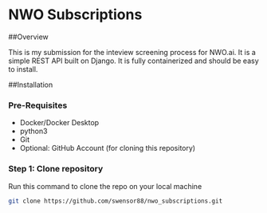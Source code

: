 # NWO Subscriptions

##Overview

This is my submission for the inteview screening process for NWO.ai. It is a simple REST API built on Django. It is fully containerized and should be easy to install.

##Installation

### Pre-Requisites

- Docker/Docker Desktop
- python3
- Git
- Optional: GitHub Account (for cloning this repository)

### Step 1: Clone repository

Run this command to clone the repo on your local machine
```bash
git clone https://github.com/swensor88/nwo_subscriptions.git
```
